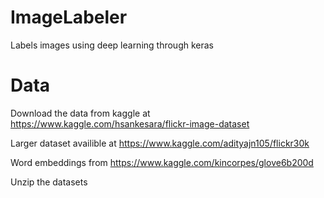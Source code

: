 # ImageLabeler
Labels images using deep learning through keras

# Data
Download the data from kaggle at https://www.kaggle.com/hsankesara/flickr-image-dataset

Larger dataset availible at https://www.kaggle.com/adityajn105/flickr30k

Word embeddings from https://www.kaggle.com/kincorpes/glove6b200d

Unzip the datasets

